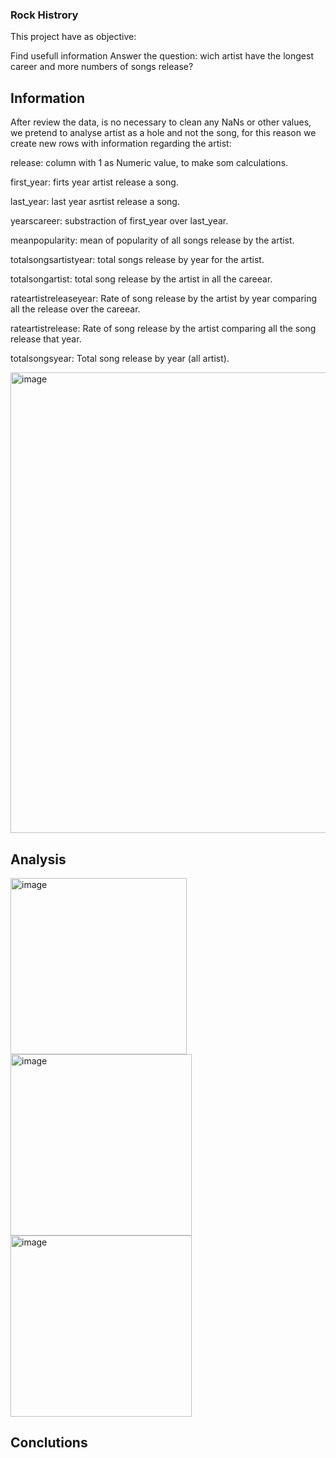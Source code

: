 ### Rock Histrory 

This project have as objective:

Find usefull information 
Answer the question: wich artist have the longest career and more numbers of songs release?

## Information 

After review the data, is no necessary to clean any NaNs or other values, we pretend to analyse artist as a hole and not the song, for this reason we create new rows with information regarding the artist:

release: column with 1 as Numeric value, to make som calculations. 

first_year: firts year artist release a song. 

last_year: last year asrtist release a song.

yearscareer: substraction of first_year over last_year.

meanpopularity: mean of popularity of all songs release by the artist.

totalsongsartistyear: total songs release by year for the artist.

totalsongartist: total song release by the artist in all the careear.

rateartistreleaseyear: Rate of song release by the artist by year comparing all the release over the careear. 

rateartistrelease: Rate of song release by the artist comparing all the song release that year.

totalsongsyear: Total song release by year (all artist). 


<img width="737" alt="image" src="https://user-images.githubusercontent.com/72528803/148130514-ce75bfe7-a10e-4536-ab1f-a5eb1b0aa9f9.png">

## Analysis



<img width="282" alt="image" src="https://user-images.githubusercontent.com/72528803/148128560-cce019b4-0a05-416c-af52-404d94d14aef.png">



<img width="290" alt="image" src="https://user-images.githubusercontent.com/72528803/148127882-5abf2521-3825-4619-a97c-c67fab495fce.png">



<img width="290" alt="image" src="https://user-images.githubusercontent.com/72528803/148127968-b644297c-7ab8-4675-ac49-4b67d6c78b72.png">



## Conclutions
 

